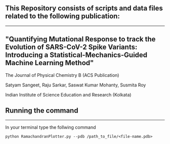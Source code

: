 ## This Repository consists of scripts and data files related to the following publication:
-----------------------
## "Quantifying Mutational Response to track the Evolution of SARS-CoV-2 Spike Variants: Introducing a Statistical-Mechanics-Guided Machine Learning Method"
The Journal of Physical Chemistry B (ACS Publication)

Satyam Sangeet, Raju Sarkar, Saswat Kumar Mohanty, Susmita Roy

Indian Institute of Science Education and Research (Kolkata)

## Running the command
-----------------------
In your terminal type the follwing command
```
python RamachandranPlotter.py --pdb /path_to_file/<file-name.pdb> 
```
